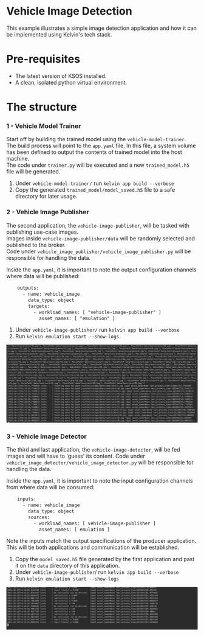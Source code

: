 # Vehicle Image Detection

This example illustrates a simple image detection application and how it can be implemented using Kelvin's tech stack.


# Pre-requisites

* The latest version of KSOS installed.
* A clean, isolated python virtual environment.


# The structure

### 1 - Vehicle Model Trainer #

Start off by building the trained model using the `vehicle-model-trainer`.  
The build process will point to the `app.yaml` file. In this file, a system volume has been defined to output the contents of trained model into the host machine.  
The code under `trainer.py` will be executed and a new `trained_model.h5` file will be generated.

1. Under `vehicle-model-trainer/` run `kelvin app build --verbose`
2. Copy the generated `trained_model/model_saved.h5` file to a safe directory for later usage.


### 2 - Vehicle Image Publisher #

The second application, the `vehicle-image-publisher`, will be tasked with publishing use-case images.  
Images inside `vehicle-image-publisher/data` will be randomly selected and published to the broker.  
Code under `vehicle_image_publisher/vehicle_image_publisher.py` will be responsible for handling the data.  

Inside the `app.yaml`, it is important to note the output configuration channels where data will be published:
```
    outputs:
      - name: vehicle_image
        data_type: object
        targets:
          - workload_names: [ "vehicle-image-publisher" ]
            asset_names: [ "emulation" ]
```

1. Under `vehicle-image-publisher/` run `kelvin app build --verbose`  
2.  Run `kelvin emulation start --show-logs`

![Producer](producer.png)


### 3 - Vehicle Image Detector #

The third and last application, the `vehicle-image-detector`, will be fed images and will have to 'guess' its content.
Code under `vehicle_image_detector/vehicle_image_detector.py` will be responsible for handling the data.  

Inside the `app.yaml`, it is important to note the input configuration channels from where data will be consumed:
```
    inputs:
      - name: vehicle_image
        data_type: object
        sources:
          - workload_names: [ vehicle-image-publisher ]
            asset_names: [ emulation ]
```

Note the inputs match the output specifications of the producer application. This will tie both applications and communication will be established. 

1. Copy the `model_saved.h5` file generated by the first application and past it on the `data` directory of this application.
2. Under `vehicle-image-publisher`/ run `kelvin app build --verbose`
3. Run `kelvin emulation start --show-logs`

![Producer](detector.png)
